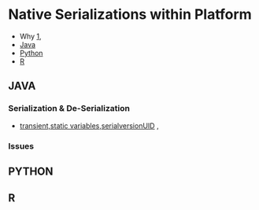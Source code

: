 # Native Serializations within Platform
- Why [1](https://stackoverflow.com/questions/12318097/why-do-we-use-serialization), 
- [Java](#java)
- [Python](#python)
- [R](#r)

## JAVA

### Serialization & De-Serialization
- [transient,static variables,serialversionUID](https://stackoverflow.com/questions/12318097/why-do-we-use-serialization) ,

### Issues

## PYTHON

## R
